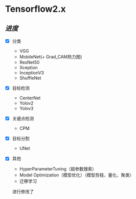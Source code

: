 # Tensorflow2.x

## *进度*
- [x] 分类
	- VGG
	- MobileNet(+ Grad_CAM热力图)
	- ResNet50
	- Xception
	- InceptionV3
	- ShuffleNet
- [x] 目标检测
	- CenterNet
	- Yolov2
	- Yolov3
- [x] 关键点检测 
	- CPM
- [x] 目标分割
	- UNet
- [x] 其他
	- HyperParameterTuning（超参数搜索）
	- Model Optimization（模型优化）（模型剪枝、量化、聚类）
	- 迁移学习

	进行修改了
